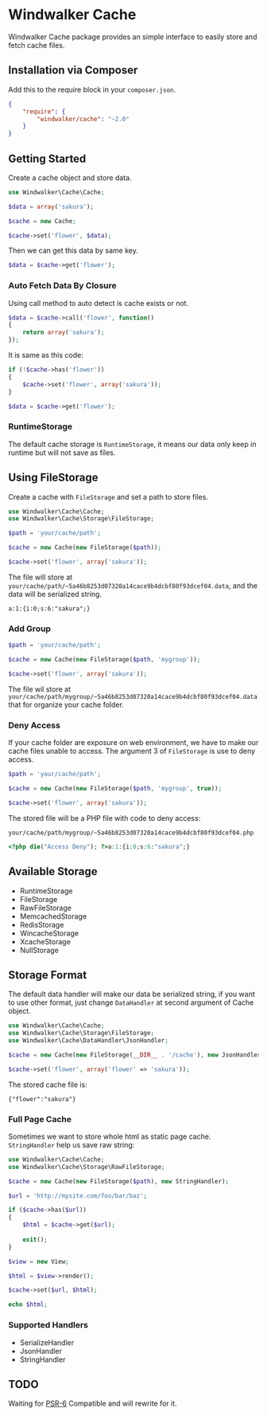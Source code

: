 # Windwalker Cache

Windwalker Cache package provides an simple interface to easily store and fetch cache files.  

## Installation via Composer

Add this to the require block in your `composer.json`.

``` json
{
    "require": {
        "windwalker/cache": "~2.0"
    }
}
```

## Getting Started

Create a cache object and store data.

``` php
use Windwalker\Cache\Cache;

$data = array('sakura');

$cache = new Cache;

$cache->set('flower', $data);
```

Then we can get this data by same key.

``` php
$data = $cache->get('flower');
```

### Auto Fetch Data By Closure

Using call method to auto detect is cache exists or not. 

``` php
$data = $cache->call('flower', function()
{
    return array('sakura');
});
```

It is same as this code:

``` php
if (!$cache->has('flower'))
{
    $cache->set('flower', array('sakura'));
}

$data = $cache->get('flower');
```

### RuntimeStorage

The default cache storage is `RuntimeStorage`, it means our data only keep in runtime but will not save as files.

## Using FileStorage

Create a cache with `FileStorage` and set a path to store files.

``` php
use Windwalker\Cache\Cache;
use Windwalker\Cache\Storage\FileStorage;

$path = 'your/cache/path';

$cache = new Cache(new FileStorage($path));

$cache->set('flower', array('sakura'));
```

The file will store at `your/cache/path/~5a46b8253d07320a14cace9b4dcbf80f93dcef04.data`, and the data will be serialized string.

```
a:1:{i:0;s:6:"sakura";}
```

### Add Group

``` php
$path = 'your/cache/path';

$cache = new Cache(new FileStorage($path, 'mygroup'));

$cache->set('flower', array('sakura'));
```

The file wil store at `your/cache/path/mygroup/~5a46b8253d07320a14cace9b4dcbf80f93dcef04.data` that for organize your cache folder.

### Deny Access

If your cache folder are exposure on web environment, we have to make our cache files unable to access. The argument 3 
 of `FileStorage` is use to deny access.
  
``` php
$path = 'your/cache/path';

$cache = new Cache(new FileStorage($path, 'mygroup', true));

$cache->set('flower', array('sakura'));
```

The stored file will be a PHP file with code to deny access:

`your/cache/path/mygroup/~5a46b8253d07320a14cace9b4dcbf80f93dcef04.php`

``` php
<?php die("Access Deny"); ?>a:1:{i:0;s:6:"sakura";}
```

## Available Storage

- RuntimeStorage
- FileStorage
- RawFileStorage
- MemcachedStorage
- RedisStorage
- WincacheStorage
- XcacheStorage
- NullStorage

## Storage Format

The default data handler will make our data be serialized string, if you want to use other format, just change `DataHandler`
at second argument of Cache object.

``` php
use Windwalker\Cache\Cache;
use Windwalker\Cache\Storage\FileStorage;
use Windwalker\Cache\DataHandler\JsonHandler;

$cache = new Cache(new FileStorage(__DIR__ . '/cache'), new JsonHandler);

$cache->set('flower', array('flower' => 'sakura'));
```

The stored cache file is:

```
{"flower":"sakura"}
```

### Full Page Cache

Sometimes we want to store whole html as static page cache. `StringHandler`  help us save raw string:
 
``` php
use Windwalker\Cache\Cache;
use Windwalker\Cache\Storage\RawFileStorage;

$cache = new Cache(new FileStorage($path), new StringHandler);

$url = 'http://mysite.com/foo/bar/baz';

if ($cache->has($url))
{
    $html = $cache->get($url);
    
    exit();
}

$view = new View;

$html = $view->render();

$cache->set($url, $html);

echo $html;
```

### Supported Handlers

- SerializeHandler
- JsonHandler
- StringHandler

## TODO

Waiting for [PSR-6](https://github.com/php-fig/fig-standards/blob/master/proposed/cache.md) Compatible and will rewrite for it. 
